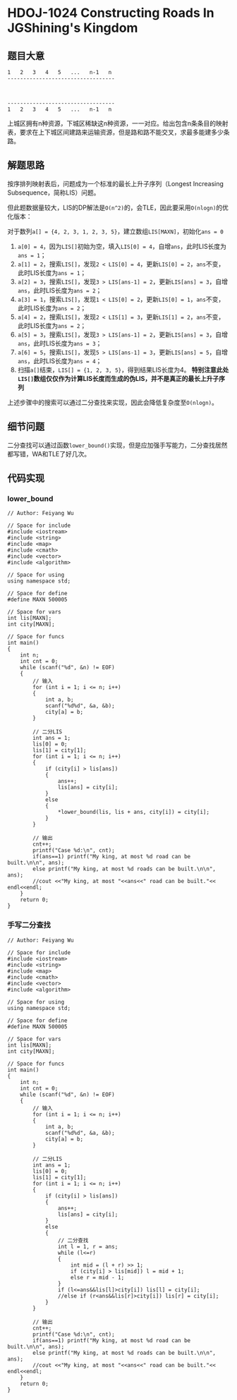 # HDOJ-1024 Constructing Roads In JGShining's Kingdom
## 题目大意
```
1   2   3   4   5   ...   n-1   n
----------------------------------



----------------------------------
1   2   3   4   5   ...   n-1   n
```
上城区拥有n种资源，下城区稀缺这n种资源，一一对应。给出包含n条条目的映射表，要求在上下城区间建路来运输资源，但是路和路不能交叉，求最多能建多少条路。
## 解题思路
按序排列映射表后，问题成为一个标准的最长上升子序列（Longest Increasing Subsequence，简称LIS）问题。

但此题数据量较大，LIS的DP解法是`O(n^2)`的，会TLE，因此要采用`O(nlogn)`的优化版本：

对于数列`a[] = {4, 2, 3, 1, 2, 3, 5}`，建立数组`LIS[MAXN]`，初始化`ans = 0`
1. `a[0] = 4`，因为`LIS[]`初始为空，填入`LIS[0] = 4`，自增`ans`，此时LIS长度为`ans = 1`；
2. `a[1] = 2`，搜索`LIS[]`，发现`2 < LIS[0] = 4`，更新`LIS[0] = 2`，`ans`不变，此时LIS长度为`ans = 1`；
3. `a[2] = 3`，搜索`LIS[]`，发现`3 > LIS[ans-1] = 2`，更新`LIS[ans] = 3`，自增`ans`，此时LIS长度为`ans = 2`；
4. `a[3] = 1`，搜索`LIS[]`，发现`1 < LIS[0] = 2`，更新`LIS[0] = 1`，`ans`不变，此时LIS长度为`ans = 2`；
5. `a[4] = 2`，搜索`LIS[]`，发现`2 < LIS[1] = 3`，更新`LIS[1] = 2`，`ans`不变，此时LIS长度为`ans = 2`；
6. `a[5] = 3`，搜索`LIS[]`，发现`3 > LIS[ans-1] = 2`，更新`LIS[ans] = 3`，自增`ans`，此时LIS长度为`ans = 3`；
7. `a[6] = 5`，搜索`LIS[]`，发现`5 > LIS[ans-1] = 3`，更新`LIS[ans] = 5`，自增`ans`，此时LIS长度为`ans = 4`；
8. 扫描`a[]`结束，`LIS[] = {1, 2, 3, 5}`，得到结果LIS长度为4。
**特别注意此处`LIS[]`数组仅仅作为计算LIS长度而生成的伪LIS，并不是真正的最长上升子序列**

上述步骤中的搜索可以通过二分查找来实现，因此会降低复杂度至`O(nlogn)`。
## 细节问题
二分查找可以通过函数`lower_bound()`实现，但是应加强手写能力，二分查找居然都写错，WA和TLE了好几次。

## 代码实现
### lower_bound
```
// Author: Feiyang Wu

// Space for include
#include <iostream>
#include <string>
#include <map>
#include <cmath>
#include <vector>
#include <algorithm>

// Space for using
using namespace std;

// Space for define
#define MAXN 500005

// Space for vars
int lis[MAXN];
int city[MAXN];

// Space for funcs
int main()
{
    int n;
    int cnt = 0;
    while (scanf("%d", &n) != EOF)
    {
        // 输入
        for (int i = 1; i <= n; i++)
        {
            int a, b;
            scanf("%d%d", &a, &b);
            city[a] = b;
        }

        // 二分LIS
        int ans = 1;
        lis[0] = 0;
        lis[1] = city[1];
        for (int i = 1; i <= n; i++)
        {
            if (city[i] > lis[ans])
            {
                ans++;
                lis[ans] = city[i];
            }
            else
            {
                *lower_bound(lis, lis + ans, city[i]) = city[i];
            }
        }

        // 输出
        cnt++;
        printf("Case %d:\n", cnt);
        if(ans==1) printf("My king, at most %d road can be built.\n\n", ans);
        else printf("My king, at most %d roads can be built.\n\n", ans);
        //cout <<"My king, at most "<<ans<<" road can be built."<< endl<<endl;
    }
    return 0;
}
```

### 手写二分查找
```
// Author: Feiyang Wu

// Space for include
#include <iostream>
#include <string>
#include <map>
#include <cmath>
#include <vector>
#include <algorithm>

// Space for using
using namespace std;

// Space for define
#define MAXN 500005

// Space for vars
int lis[MAXN];
int city[MAXN];

// Space for funcs
int main()
{
	int n;
	int cnt = 0;
	while (scanf("%d", &n) != EOF)
	{
		// 输入
		for (int i = 1; i <= n; i++)
		{
			int a, b;
			scanf("%d%d", &a, &b);
			city[a] = b;
		}

		// 二分LIS
		int ans = 1;
		lis[0] = 0;
		lis[1] = city[1];
		for (int i = 1; i <= n; i++)
		{
			if (city[i] > lis[ans])
			{
				ans++;
				lis[ans] = city[i];
			}
			else
			{
				// 二分查找
				int l = 1, r = ans;
				while (l<=r)
				{
					int mid = (l + r) >> 1;
					if (city[i] > lis[mid]) l = mid + 1;
					else r = mid - 1;
				}
				if (l<=ans&&lis[l]>city[i]) lis[l] = city[i];
				//else if (r<ans&&lis[r]>city[i]) lis[r] = city[i];
			}
		}

		// 输出
		cnt++;
		printf("Case %d:\n", cnt);
		if(ans==1) printf("My king, at most %d road can be built.\n\n", ans);
		else printf("My king, at most %d roads can be built.\n\n", ans);
		//cout <<"My king, at most "<<ans<<" road can be built."<< endl<<endl;
	}
	return 0;
}
```